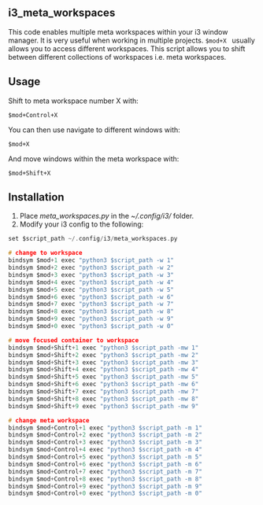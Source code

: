 ## **i3_meta_workspaces**

This code enables multiple meta workspaces within your i3 window manager. It is very useful when working in multiple projects. 
`$mod+X
` usually allows you to access different workspaces. This script allows you to shift between different collections of workspaces i.e. meta workspaces. 

## **Usage**

Shift to meta workspace number X with:

`$mod+Control+X`

You can then use navigate to different windows with:

`$mod+X`

And move windows within the meta workspace with:

`$mod+Shift+X`

## **Installation**

1. Place *meta_workspaces.py* in the *~/.config/i3/* folder.
2. Modify your i3 config to the following:

```c
set $script_path ~/.config/i3/meta_workspaces.py

# change to workspace
bindsym $mod+1 exec "python3 $script_path -w 1"
bindsym $mod+2 exec "python3 $script_path -w 2"
bindsym $mod+3 exec "python3 $script_path -w 3"
bindsym $mod+4 exec "python3 $script_path -w 4"
bindsym $mod+5 exec "python3 $script_path -w 5"
bindsym $mod+6 exec "python3 $script_path -w 6"
bindsym $mod+7 exec "python3 $script_path -w 7"
bindsym $mod+8 exec "python3 $script_path -w 8"
bindsym $mod+9 exec "python3 $script_path -w 9"
bindsym $mod+0 exec "python3 $script_path -w 0"

# move focused container to workspace
bindsym $mod+Shift+1 exec "python3 $script_path -mw 1"
bindsym $mod+Shift+2 exec "python3 $script_path -mw 2"
bindsym $mod+Shift+3 exec "python3 $script_path -mw 3"
bindsym $mod+Shift+4 exec "python3 $script_path -mw 4"
bindsym $mod+Shift+5 exec "python3 $script_path -mw 5"
bindsym $mod+Shift+6 exec "python3 $script_path -mw 6"
bindsym $mod+Shift+7 exec "python3 $script_path -mw 7"
bindsym $mod+Shift+8 exec "python3 $script_path -mw 8"
bindsym $mod+Shift+9 exec "python3 $script_path -mw 9"

# change meta workspace
bindsym $mod+Control+1 exec "python3 $script_path -m 1"
bindsym $mod+Control+2 exec "python3 $script_path -m 2"
bindsym $mod+Control+3 exec "python3 $script_path -m 3"
bindsym $mod+Control+4 exec "python3 $script_path -m 4"
bindsym $mod+Control+5 exec "python3 $script_path -m 5"
bindsym $mod+Control+6 exec "python3 $script_path -m 6"
bindsym $mod+Control+7 exec "python3 $script_path -m 7"
bindsym $mod+Control+8 exec "python3 $script_path -m 8"
bindsym $mod+Control+9 exec "python3 $script_path -m 9"
bindsym $mod+Control+0 exec "python3 $script_path -m 0"
```

